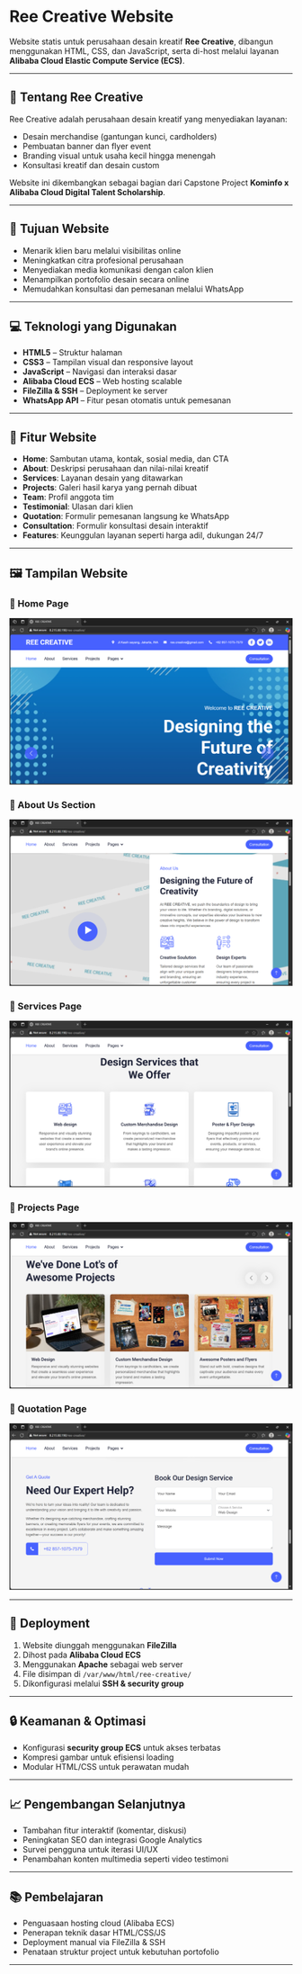 # Ree Creative Website

Website statis untuk perusahaan desain kreatif **Ree Creative**, dibangun menggunakan HTML, CSS, dan JavaScript, serta di-host melalui layanan **Alibaba Cloud Elastic Compute Service (ECS)**.

---

## 🌟 Tentang Ree Creative

Ree Creative adalah perusahaan desain kreatif yang menyediakan layanan:
- Desain merchandise (gantungan kunci, cardholders)
- Pembuatan banner dan flyer event
- Branding visual untuk usaha kecil hingga menengah
- Konsultasi kreatif dan desain custom

Website ini dikembangkan sebagai bagian dari Capstone Project **Kominfo x Alibaba Cloud Digital Talent Scholarship**.

---

## 🎯 Tujuan Website

- Menarik klien baru melalui visibilitas online  
- Meningkatkan citra profesional perusahaan  
- Menyediakan media komunikasi dengan calon klien  
- Menampilkan portofolio desain secara online  
- Memudahkan konsultasi dan pemesanan melalui WhatsApp

---

## 💻 Teknologi yang Digunakan

- **HTML5** – Struktur halaman  
- **CSS3** – Tampilan visual dan responsive layout  
- **JavaScript** – Navigasi dan interaksi dasar  
- **Alibaba Cloud ECS** – Web hosting scalable  
- **FileZilla & SSH** – Deployment ke server  
- **WhatsApp API** – Fitur pesan otomatis untuk pemesanan

---

## 🧩 Fitur Website

- **Home**: Sambutan utama, kontak, sosial media, dan CTA  
- **About**: Deskripsi perusahaan dan nilai-nilai kreatif  
- **Services**: Layanan desain yang ditawarkan  
- **Projects**: Galeri hasil karya yang pernah dibuat  
- **Team**: Profil anggota tim  
- **Testimonial**: Ulasan dari klien  
- **Quotation**: Formulir pemesanan langsung ke WhatsApp  
- **Consultation**: Formulir konsultasi desain interaktif  
- **Features**: Keunggulan layanan seperti harga adil, dukungan 24/7

---

## 🖼️ Tampilan Website

### 🔹 Home Page
![Home Page](img/Screenshot%202025-06-29%20150824.png)

### 🔹 About Us Section
![About Section](img/Screenshot%202025-06-29%20150845.png)

### 🔹 Services Page
![Services Page](img/Screenshot%202025-06-29%20150906.png)

### 🔹 Projects Page
![Projects Page](img/Screenshot%202025-06-29%20150919.png)

### 🔹 Quotation Page
![Quotation Page](img/Screenshot%202025-06-29%20150929.png)

---

## 🚀 Deployment

1. Website diunggah menggunakan **FileZilla**  
2. Dihost pada **Alibaba Cloud ECS**  
3. Menggunakan **Apache** sebagai web server  
4. File disimpan di `/var/www/html/ree-creative/`  
5. Dikonfigurasi melalui **SSH & security group**

---

## 🔒 Keamanan & Optimasi

- Konfigurasi **security group ECS** untuk akses terbatas  
- Kompresi gambar untuk efisiensi loading  
- Modular HTML/CSS untuk perawatan mudah

---

## 📈 Pengembangan Selanjutnya

- Tambahan fitur interaktif (komentar, diskusi)  
- Peningkatan SEO dan integrasi Google Analytics  
- Survei pengguna untuk iterasi UI/UX  
- Penambahan konten multimedia seperti video testimoni

---

## 📚 Pembelajaran

- Penguasaan hosting cloud (Alibaba ECS)  
- Penerapan teknik dasar HTML/CSS/JS  
- Deployment manual via FileZilla & SSH  
- Penataan struktur project untuk kebutuhan portofolio

---
